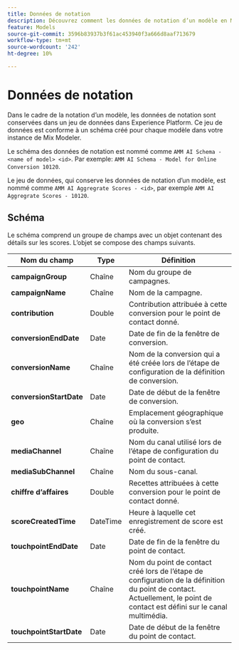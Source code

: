 ```yaml
---
title: Données de notation
description: Découvrez comment les données de notation d’un modèle en Mix Modeler sont conservées.
feature: Models
source-git-commit: 3596b83937b3f61ac453940f3a666d8aaf713679
workflow-type: tm+mt
source-wordcount: '242'
ht-degree: 10%

---
```



# Données de notation

Dans le cadre de la notation d’un modèle, les données de notation sont conservées dans un jeu de données dans Experience Platform. Ce jeu de données est conforme à un schéma créé pour chaque modèle dans votre instance de Mix Modeler.

Le schéma des données de notation est nommé comme `AMM AI Schema - <name of model> <id>`. Par exemple: `AMM AI Schema - Model for Online Conversion 10120`.

Le jeu de données, qui conserve les données de notation d’un modèle, est nommé comme `AMM AI Aggregrate Scores - <id>`, par exemple `AMM AI Aggregrate Scores - 10120`.


## Schéma

Le schéma comprend un groupe de champs avec un objet contenant des détails sur les scores. L’objet se compose des champs suivants.

| Nom du champ | Type | Définition |
|---|---|---|
| **campaignGroup** | Chaîne | Nom du groupe de campagnes. |
| **campaignName** | Chaîne | Nom de la campagne. |
| **contribution** | Double | Contribution attribuée à cette conversion pour le point de contact donné. |
| **conversionEndDate** | Date | Date de fin de la fenêtre de conversion. |
| **conversionName** | Chaîne | Nom de la conversion qui a été créée lors de l’étape de configuration de la définition de conversion. |
| **conversionStartDate** | Date | Date de début de la fenêtre de conversion. |
| **geo** | Chaîne | Emplacement géographique où la conversion s’est produite. |
| **mediaChannel** | Chaîne | Nom du canal utilisé lors de l’étape de configuration du point de contact. |
| **mediaSubChannel** | Chaîne | Nom du sous-canal. |
| **chiffre d’affaires** | Double | Recettes attribuées à cette conversion pour le point de contact donné. |
| **scoreCreatedTime** | DateTime | Heure à laquelle cet enregistrement de score est créé. |
| **touchpointEndDate** | Date | Date de fin de la fenêtre du point de contact. |
| **touchpointName** | Chaîne | Nom du point de contact créé lors de l’étape de configuration de la définition du point de contact. Actuellement, le point de contact est défini sur le canal multimédia. |
| **touchpointStartDate** | Date | Date de début de la fenêtre du point de contact. |

